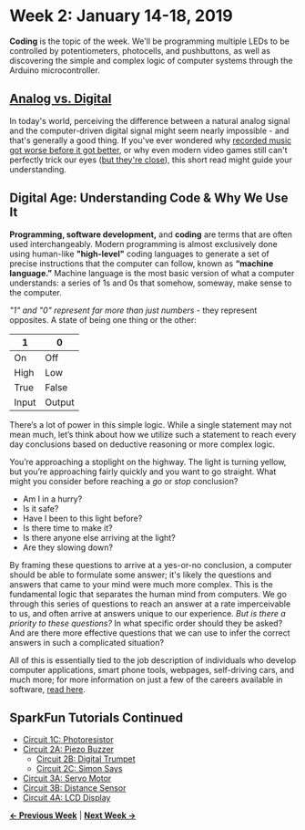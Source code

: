 # Week 2: January 14-18, 2019

**Coding** is the topic of the week. We'll be programming multiple LEDs to be controlled by potentiometers, photocells, and pushbuttons, as well as discovering the simple and complex logic of computer systems through the Arduino microcontroller.

## [Analog vs. Digital](https://learn.sparkfun.com/tutorials/analog-vs-digital/all)

In today's world, perceiving the difference between a natural analog signal and the computer-driven digital signal might seem nearly impossible - and that's generally a good thing. If you've ever wondered why [recorded music got worse before it got better](https://www.quora.com/Are-CDs-better-audio-quality-than-an-MP3), or why even modern video games still can't perfectly trick our eyes ([but they're close](https://www.youtube.com/watch?v=C2BTDCTY8yw)), this short read might guide your understanding.

## Digital Age: Understanding Code & Why We Use It

**Programming, software development,** and **coding** are terms that are often used interchangeably. Modern programming is almost exclusively done using human-like **"high-level"** coding languages to generate a set of precise instructions that the computer can follow, known as **“machine language.”** Machine language is the most basic version of what a computer understands: a series of 1s and 0s that somehow, someway, make sense to the computer.

_"1" and "0" represent far more than just numbers_ - they represent opposites. A state of being one thing or the other:

1 | 0
---|---
On | Off
High | Low
True | False
Input | Output


There’s a lot of power in this simple logic. While a single statement may not mean much, let’s think about how we utilize such a statement to reach every day conclusions based on deductive reasoning or more complex logic.

You’re approaching a stoplight on the highway. The light is turning yellow, but you’re approaching fairly quickly and you want to go straight. What might you consider before reaching a _go_ or _stop_ conclusion?
* Am I in a hurry?
* Is it safe?
* Have I been to this light before?
* Is there time to make it?
* Is there anyone else arriving at the light?
 * Are they slowing down?

By framing these questions to arrive at a yes-or-no conclusion, a computer should be able to formulate some answer; it's likely the questions and answers that came to your mind were much more complex. This is the fundamental logic that separates the human mind from computers. We go through this series of questions to reach an answer at a rate imperceivable to us, and often arrive at answers unique to our experience. _But is there a priority to these questions?_ In what specific order should they be asked? And are there more effective questions that we can use to infer the correct answers in such a complicated situation?

All of this is essentially tied to the job description of individuals who develop computer applications, smart phone tools, webpages, self-driving cars, and much more; for more information on just a few of the careers available in software, [read here](https://www.computerscience.org/careers/).

## SparkFun Tutorials Continued
* [Circuit 1C: Photoresistor](https://learn.sparkfun.com/tutorials/sparkfun-inventors-kit-experiment-guide---v40/circuit-1c-photoresistor)
* [Circuit 2A: Piezo Buzzer](https://learn.sparkfun.com/tutorials/sparkfun-inventors-kit-experiment-guide---v40/circuit-2a-buzzer)
  * [Circuit 2B: Digital Trumpet](https://learn.sparkfun.com/tutorials/sparkfun-inventors-kit-experiment-guide---v40/circuit-2b-digital-trumpet)
  * [Circuit 2C: Simon Says](https://learn.sparkfun.com/tutorials/sparkfun-inventors-kit-experiment-guide---v40/circuit-2c-simon-says-game-)
* [Circuit 3A: Servo Motor](https://learn.sparkfun.com/tutorials/sparkfun-inventors-kit-experiment-guide---v40/circuit-3a-servo-motors)
* [Circuit 3B: Distance Sensor](https://learn.sparkfun.com/tutorials/sparkfun-inventors-kit-experiment-guide---v40/circuit-3b-distance-sensor)
* [Circuit 4A: LCD Display](https://learn.sparkfun.com/tutorials/sparkfun-inventors-kit-experiment-guide---v40/circuit-4a-lcd-hello-world)

**[&larr; Previous Week](https://jlaurentpdx.github.io/beginning-maker-tech/week/1)** | **[Next Week &rarr;](https://jlaurentpdx.github.io/beginning-maker-tech/week/3)**

